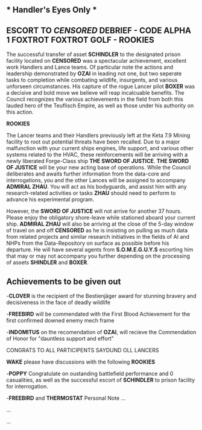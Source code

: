 ## * Handler's Eyes Only *


## ESCORT TO *CENSORED* DEBRIEF - CODE ALPHA 1 FOXTROT FOXTROT GOLF - ROOKIES

The successful transfer of asset **SCHINDLER** to the designated prison facility located on **CENSORED** was a 
spectacular achievement, excellent work Handlers and Lance teams.  Of particular note the actions and leadership
demonstrated by **OZAI** in leading not one, but two seperate tasks to completion while combating wildlife, 
insurgents, and various unforseen circumstances. His capture of the rogue Lancer pilot **BOXER** was a decisive
and bold move we believe will reap incalcuable benefits. The Council recognizes the various achievements in the 
field from both this lauded hero of the Teuflisch Empire, as well as those under his authority on this action.  


**ROOKIES** 

The Lancer teams and their Handlers previously left at the Keta 7.9 Mining facility to root out potential threats
have been recalled.  Due to a major malfunction with your current ships engines, life support, and various 
other systems related to the HVAC, these reinforcements will be arriving with a newly liberated Forge-Class ship
**THE SWORD OF JUSTICE**. **THE SWORD OF JUSTICE** will be your new acting base of operations.  While the Council 
deliberates and awaits further information from the data-core and interrogations, you and the other Lances will be 
assigned to accompany **ADMIRAL ZHAU**.  You will act as his bodyguards, and assist him with any research-related 
activities or tasks **ZHAU** should need to perform to advance his experimental program. 

However, the **SWORD OF JUSTICE** will not arrive for another 37 hours.  Please enjoy the obligatory shore-leave
while stationed aboard your current ship. **ADMIRAL ZHAU** will also be arriving at the close of the 5-day window 
of travel on and off **CENSORED** as he is insisting on pulling as much data from related projects and similar 
research initiatives in the fields of AI and NHPs from the Data-Repository on surface as possible before his 
departure. He will have several agents from **S.O.M.E.G.U.Y.S** escorting him that may or may not accompany you 
further depending on the processing of assets **SHINDLER** and **BOXER**. 

## Achievements to be given out
-**CLOVER** is the recipient of the Bestienjäger award for stunning bravery and decisiveness in the face 
of deadly wildlife

-**FREEBIRD** will be commendated with the First Blood Achievement for the first confirmed downed enemy mech frame

-**INDOMITUS** on the recomendation of **OZAI**, will recieve the Commendation of Honor for "dauntless support
and effort"

CONGRATS TO ALL PARTICIPENTS SAYDUND OLL LANCERS


**WAKE** please have discussions with the following **ROOKIES** 

-**POPPY** Congratulate on oustanding battlefield performance and 0 casualities, as well as the successful
escort of **SCHINDLER** to prison facility for interrogation. 

-**FREEBIRD** and **THERMOSTAT** Personal Note
...

...

...
